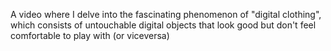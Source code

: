 A video where I delve into the fascinating phenomenon of "digital clothing", which consists of untouchable digital objects that look good but don't feel comfortable to play with (or viceversa)
